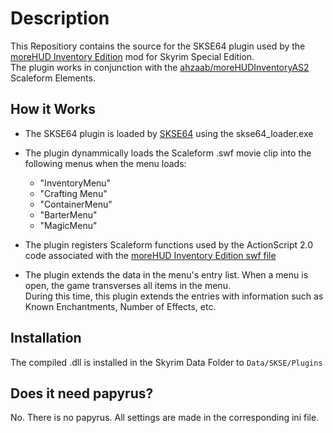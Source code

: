 
# Description

This Repositiory contains the source for the SKSE64 plugin used by the [moreHUD Inventory Edition](https://www.nexusmods.com/skyrimspecialedition/mods/18619) mod for Skyrim Special Edition.  
The plugin works in conjunction with the [ahzaab/moreHUDInventoryAS2](https://github.com/ahzaab/moreHUDInventoryAS2) Scaleform Elements.  

## How it Works

* The SKSE64 plugin is loaded by [SKSE64](http://skse.silverlock.org/) using the skse64_loader.exe
* The plugin dynammically loads the Scaleform .swf movie clip into the following menus when the menu loads:
  * "InventoryMenu"
  * "Crafting Menu"
  * "ContainerMenu"
  * "BarterMenu"
  * "MagicMenu"

* The plugin registers Scaleform functions used by the ActionScript 2.0 code associated with the [moreHUD Inventory Edition swf file](https://github.com/ahzaab/moreHUDInventoryAS2) 
* The plugin extends the data in the menu's entry list.  When a menu is open, the game transverses all items in the menu.  
  During this time, this plugin extends the entries with information such as Known Enchantments, Number of Effects, etc.

## Installation
The compiled .dll is installed in the Skyrim Data Folder to `Data/SKSE/Plugins`

## Does it need papyrus?
No.  There is no papyrus.  All settings are made in the corresponding ini file.
